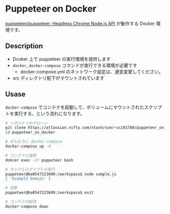 # Puppeteer on Docker

[puppeteer/puppeteer: Headless Chrome Node.js API](https://github.com/puppeteer/puppeteer) が動作する Docker 環境です。

## Description

- Dcoker 上で puppeteer の実行環境を提供します
- `docker`, `docker-compose` コマンドが実行できる環境が必要です
    - docker-compose.yml のネットワーク設定は、適宜変更してください。
- src ディレクトリ配下がマウントされています

## Usase

`docker-compose` でコンテナを起動して、ボリュームにマウントされたスクリプトを実行する、という流れになります。

```bash
# リポジトリのクローン
git clone https://atlassian.nifty.com/stash/scm/~sci01708/puppeteer_on_docker.git
cd puppeteer_on_docker

# おもむろに docker-compose
docker-compose up -d

# コンテナに接続
dokcer exec -it puppeteer bash

# サンプルスクリプトの実行
puppeteer@ba0547223609:/workspace$ node sample.js
[ 'Example Domain' ]

# 切断
puppeteer@ba0547223609:/workspace$ exit

# コンテナの削除
docker-compose down
```
